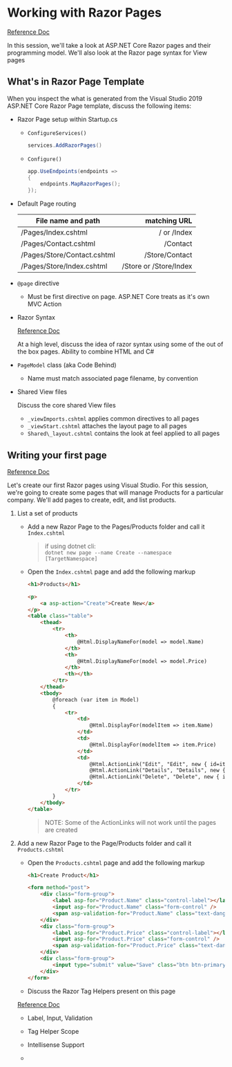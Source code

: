 # Working with Razor Pages

[Reference Doc](https://docs.microsoft.com/en-us/aspnet/core/razor-pages/?view=aspnetcore-3.0&tabs=visual-studio)

In this session, we'll take a look at ASP.NET Core Razor pages and their programming model.  We'll also look at the Razor page syntax for View pages

## What's in Razor Page Template

When you inspect the what is generated from the Visual Studio 2019 ASP.NET Core Razor Page template, discuss the following items:

- Razor Page setup within Startup.cs
  - `ConfigureServices()`

      ```cs
      services.AddRazorPages()
      ```

  - `Configure()`

      ```cs
      app.UseEndpoints(endpoints =>
      {
          endpoints.MapRazorPages();
      });
      ```

- Default Page routing

   | File name and path | matching URL |
   | --- | ---:|
   | /Pages/Index.cshtml | / or /Index |
   | /Pages/Contact.cshtml | /Contact |
   | /Pages/Store/Contact.cshtml | /Store/Contact |
   | /Pages/Store/Index.cshtml | /Store or /Store/Index |

- `@page` directive

  - Must be first directive on page. ASP.NET Core treats as it's own MVC Action

- Razor Syntax

   [Reference Doc](https://docs.microsoft.com/en-us/aspnet/core/mvc/views/razor?view=aspnetcore-3.0)

   At a high level, discuss the idea of razor syntax using some of the out of the box pages.  Ability to combine HTML and C#

- `PageModel` class (aka Code Behind)

  - Name must match associated page filename, by convention

- Shared View files

   Discuss the core shared View files

  - `_viewImports.cshtml` applies common directives to all pages
  - `_viewStart.cshtml` attaches the layout page to all pages
  - `Shared\_layout.cshtml` contains the look at feel applied to all pages

## Writing your first page

[Reference Doc](https://docs.microsoft.com/en-us/aspnet/core/mvc/views/razor?view=aspnetcore-3.0)

Let's create our first Razor pages using Visual Studio.  For this session, we're going to create some pages that will manage Products for a particular company.  We'll add pages to create, edit, and list products.

1. List a set of products

    - Add a new Razor Page to the Pages/Products folder and call it `Index.cshtml`

        >if using dotnet cli:  
        >`dotnet new page --name Create --namespace [TargetNamespace]`

    - Open the `Index.cshtml` page and add the following markup

        ```html
        <h1>Products</h1>

        <p>
            <a asp-action="Create">Create New</a>
        </p>
        <table class="table">
            <thead>
                <tr>
                    <th>
                        @Html.DisplayNameFor(model => model.Name)
                    </th>
                    <th>
                        @Html.DisplayNameFor(model => model.Price)
                    </th>
                    <th></th>
                </tr>
            </thead>
            <tbody>
                @foreach (var item in Model)
                {
                    <tr>
                        <td>
                            @Html.DisplayFor(modelItem => item.Name)
                        </td>
                        <td>
                            @Html.DisplayFor(modelItem => item.Price)
                        </td>
                        <td>
                            @Html.ActionLink("Edit", "Edit", new { id=item.Id }) |
                            @Html.ActionLink("Details", "Details", new { id=item.Id }) |
                            @Html.ActionLink("Delete", "Delete", new { id=item.Id })
                        </td>
                    </tr>
                }
            </tbody>
        </table>

        ```

        > NOTE: Some of the ActionLinks will not work until the pages are created

2. Add a new Razor Page to the Page/Products folder and call it `Products.cshtml`

    - Open the `Products.cshtml` page and add the following markup

        ```html
        <h1>Create Product</h1>

        <form method="post">
            <div class="form-group">
                <label asp-for="Product.Name" class="control-label"></label>
                <input asp-for="Product.Name" class="form-control" />
                <span asp-validation-for="Product.Name" class="text-danger"></span>
            </div>
            <div class="form-group">
                <label asp-for="Product.Price" class="control-label"></label>
                <input asp-for="Product.Price" class="form-control" />
                <span asp-validation-for="Product.Price" class="text-danger"></span>
            </div>
            <div class="form-group">
                <input type="submit" value="Save" class="btn btn-primary" />
            </div>
        </form>
        ```

    - Discuss the Razor Tag Helpers present on this page

    [Reference Doc](https://docs.microsoft.com/en-US/aspnet/core/mvc/views/tag-helpers/intro?view=aspnetcore-3.0)

    - Label, Input, Validation

    - Tag Helper Scope

    - Intellisense Support

    - 
